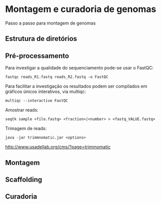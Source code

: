 # Montagem e curadoria de genomas
Passo a passo para montagem de genomas

## Estrutura de diretórios

## Pré-processamento

Para investigar a qualidade do sequenciamento pode-se usar o FastQC:
```
fastqc reads_R1.fastq reads_R2.fastq -o FastQC
```
Para facilitar a investigação os resultados podem ser compilados em gráficos únicos interativos, via multiqc:
```
multiqc --interactive FastQC
```

Amostrar reads:
```
seqtk sample <file.fastq> <fraction>|<number> > <fastq_VALUE.fastq>
```

Trimagem de reads:
```
java -jar trimmnomatic.jar <options>
```
http://www.usadellab.org/cms/?page=trimmomatic

## Montagem

## Scaffolding

## Curadoria
